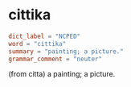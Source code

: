# cittika

``` toml
dict_label = "NCPED"
word = "cittika"
summary = "painting; a picture."
grammar_comment = "neuter"
```

(from citta) a painting; a picture.


